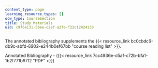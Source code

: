 ```yaml
---
content_type: page
learning_resource_types: []
ocw_type: CourseSection
title: Study Materials
uid: c9f6e131-56ee-c2ef-a2fe-f22c12424130
---
```


The annotated bibliography supplements the {{< resource_link bc0cbdc6-db9c-abfd-8902-e244b0ef67bb "course reading list" >}}.

Annotated Bibliography - ({{< resource_link 7cc4936e-d5af-c72b-bfa1-1b2f771b97f2 "PDF" >}})